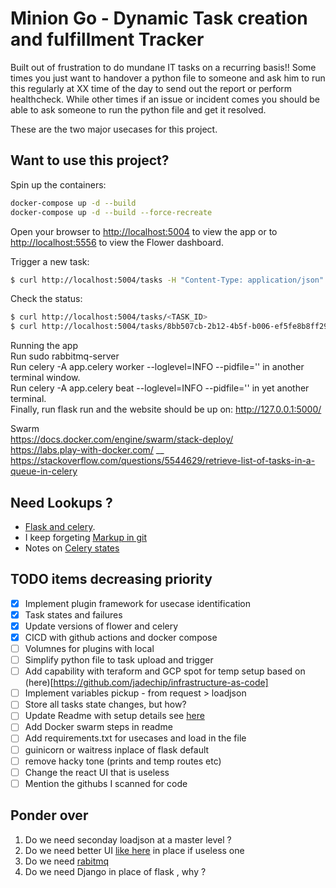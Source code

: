 # Minion Go - Dynamic Task creation and fulfillment Tracker

Built out of frustration to do mundane IT tasks on a recurring basis!! Some times you just want to handover a python file to someone and ask him to run this regularly at XX time of the day to send out the report or perform healthcheck. 
While other times if an issue or incident comes you should be able to ask someone to run the python file and get it resolved.

These are the two major usecases for this project.

## Want to use this project?

Spin up the containers:

```sh
docker-compose up -d --build
docker-compose up -d --build --force-recreate
```

Open your browser to [http://localhost:5004](http://localhost:5004) to view the app or to [http://localhost:5556](http://localhost:5556) to view the Flower dashboard.

Trigger a new task:

```sh
$ curl http://localhost:5004/tasks -H "Content-Type: application/json" --data '{"type": 0}'
```

Check the status:

```sh
$ curl http://localhost:5004/tasks/<TASK_ID>
$ curl http://localhost:5004/tasks/8bb507cb-2b12-4b5f-b006-ef5fe8b8ff29
```

Running the app <br/>
Run sudo rabbitmq-server<br/>
Run celery -A app.celery worker --loglevel=INFO --pidfile='' in another terminal window.<br/>
Run celery -A app.celery beat --loglevel=INFO --pidfile='' in yet another terminal.<br/>
Finally, run flask run and the website should be up on: http://127.0.0.1:5000/<br/>

Swarm<br/>
https://docs.docker.com/engine/swarm/stack-deploy/<br/>
https://labs.play-with-docker.com/ __
https://stackoverflow.com/questions/5544629/retrieve-list-of-tasks-in-a-queue-in-celery

## Need Lookups ?

* [Flask and celery](https://testdriven.io/blog/flask-and-celery/).
* I keep forgeting [Markup in git](https://github.com/tchapi/markdown-cheatsheet/blob/master/README.md)
* Notes on [Celery states](https://www.distributedpython.com/2018/09/28/celery-task-states/)

## TODO items decreasing priority
- [x] Implement plugin framework for usecase identification
- [x] Task states and failures
- [x] Update versions of flower and celery
- [x] CICD with github actions and docker compose 
- [ ] Volumnes for plugins with local
- [ ] Simplify python file to task upload and trigger
- [ ] Add capability with teraform and GCP spot for temp setup based on (here)[https://github.com/jadechip/infrastructure-as-code]
- [ ] Implement variables pickup - from request > loadjson
- [ ] Store all tasks state changes, but how?
- [ ] Update Readme with setup details see [here](https://awesomeopensource.com/projects/celery)
- [ ] Add Docker swarm steps in readme
- [ ] Add requirements.txt for usecases and load in the file
- [ ] guinicorn or waitress inplace of flask default
- [ ] remove hacky tone (prints and temp routes etc)
- [ ] Change the react UI that is useless
- [ ] Mention the githubs I scanned for code

## Ponder over 
1. Do we need seconday loadjson at a master level ? 
2. Do we need better UI [like here](https://github.com/satyasrikar/cubesys-frontend) in place if useless one
3. Do we need [rabitmq](https://github.com/delivey/flask-celery-rabbitmq-code)
4. Do we need Django in place of flask , why ? 
